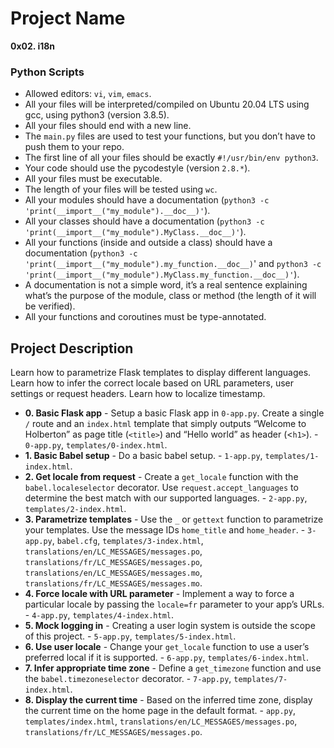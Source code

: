 # Project Name
**0x02. i18n**


### Python Scripts
*   Allowed editors: `vi`, `vim`, `emacs`.
*   All your files will be interpreted/compiled on Ubuntu 20.04 LTS using gcc, using python3 (version 3.8.5).
*   All your files should end with a new line.
*   The `main.py` files are used to test your functions, but you don’t have to push them to your repo.
*   The first line of all your files should be exactly `#!/usr/bin/env python3`.
*   Your code should use the pycodestyle (version `2.8.*`).
*   All your files must be executable.
*   The length of your files will be tested using `wc`.
*   All your modules should have a documentation (`python3 -c 'print(__import__("my_module").__doc__)'`).
*   All your classes should have a documentation (`python3 -c 'print(__import__("my_module").MyClass.__doc__)'`).
*   All your functions (inside and outside a class) should have a documentation (`python3 -c 'print(__import__("my_module").my_function.__doc__)`' and `python3 -c 'print(__import__("my_module").MyClass.my_function.__doc__)'`).
*   A documentation is not a simple word, it’s a real sentence explaining what’s the purpose of the module, class or method (the length of it will be verified).
*   All your functions and coroutines must be type-annotated.


## Project Description
Learn how to parametrize Flask templates to display different languages.
Learn how to infer the correct locale based on URL parameters, user settings or request headers.
Learn how to localize timestamp.


* **0. Basic Flask app** - Setup a basic Flask app in `0-app.py`. Create a single `/` route and an `index.html` template that simply outputs “Welcome to Holberton” as page title (`<title>`) and “Hello world” as header (<`h1>`). - `0-app.py`, `templates/0-index.html`.
* **1. Basic Babel setup** - Do a basic babel setup. - `1-app.py`, `templates/1-index.html`.
* **2. Get locale from request** - Create a `get_locale` function with the `babel.localeselector` decorator. Use `request.accept_languages` to determine the best match with our supported languages. - `2-app.py`, `templates/2-index.html`.
* **3. Parametrize templates** - Use the `_` or `gettext` function to parametrize your templates. Use the message IDs `home_title` and `home_header`. - `3-app.py`, `babel.cfg`, `templates/3-index.html`, `translations/en/LC_MESSAGES/messages.po`, `translations/fr/LC_MESSAGES/messages.po`, `translations/en/LC_MESSAGES/messages.mo`, `translations/fr/LC_MESSAGES/messages.mo`.
* **4. Force locale with URL parameter** - Implement a way to force a particular locale by passing the `locale=fr` parameter to your app’s URLs. - `4-app.py`, `templates/4-index.html`.
* **5. Mock logging in** - Creating a user login system is outside the scope of this project. - `5-app.py`, `templates/5-index.html`.
* **6. Use user locale** - Change your `get_locale` function to use a user’s preferred local if it is supported. - `6-app.py`, `templates/6-index.html`.
* **7. Infer appropriate time zone** - Define a `get_timezone` function and use the `babel.timezoneselector` decorator. - `7-app.py`, `templates/7-index.html`.
* **8. Display the current time** - Based on the inferred time zone, display the current time on the home page in the default format. - `app.py`, `templates/index.html`, `translations/en/LC_MESSAGES/messages.po`, `translations/fr/LC_MESSAGES/messages.po`.


